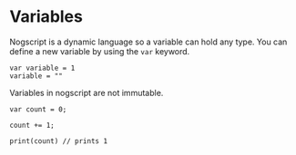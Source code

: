 # Variables

Nogscript is a dynamic language so a variable can hold any type. You can define a new variable by using the `var` keyword.

```nogscript
var variable = 1
variable = ""
```

Variables in nogscript are not immutable.

```nogscript
var count = 0;

count += 1;

print(count) // prints 1
```


